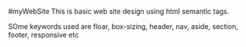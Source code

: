 #myWebSite
This is basic web site design using html semantic tags.

SOme keywords used are floar, box-sizing, header, nav, aside, section, footer, responsive etc